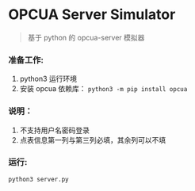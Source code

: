 # OPCUA Server Simulator

> 基于 python 的 opcua-server 模拟器

### 准备工作:

1. python3 运行环境
2. 安装 opcua 依赖库： `python3 -m pip install opcua`

### 说明：

1. 不支持用户名密码登录
2. 点表信息第一列与第三列必填，其余列可以不填

### 运行:
```bash
python3 server.py
```